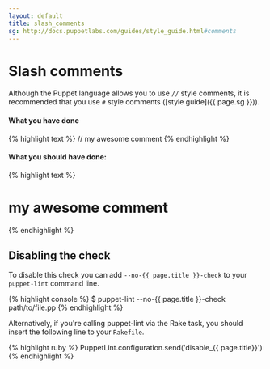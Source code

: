 ```yaml
---
layout: default
title: slash_comments
sg: http://docs.puppetlabs.com/guides/style_guide.html#comments
---
```


# Slash comments

Although the Puppet language allows you to use `//` style comments, it is
recommended that you use `#` style comments ([style guide]({{ page.sg }})).

#### What you have done
{% highlight text %}
  // my awesome comment
{% endhighlight %}

#### What you should have done:
{% highlight text %}
  # my awesome comment
{% endhighlight %}

## Disabling the check

To disable this check you can add `--no-{{ page.title }}-check` to your
`puppet-lint` command line.

{% highlight console %}
$ puppet-lint --no-{{ page.title }}-check path/to/file.pp
{% endhighlight %}

Alternatively, if you're calling puppet-lint via the Rake task, you should
insert the following line to your `Rakefile`.

{% highlight ruby %}
PuppetLint.configuration.send('disable_{{ page.title}}')
{% endhighlight %}
